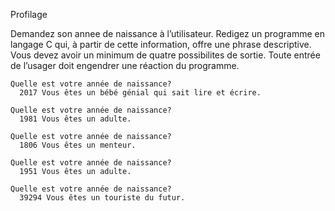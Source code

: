 Profilage

Demandez son annee de naissance à l’utilisateur. Redigez un programme en langage C qui, à partir de cette information, offre une phrase descriptive. Vous devez avoir un minimum de quatre possibilites de sortie. Toute entrée de l’usager doit engendrer une réaction du programme.

    Quelle est votre année de naissance? 
      2017 Vous êtes un bébé génial qui sait lire et écrire.

    Quelle est votre année de naissance? 
      1981 Vous êtes un adulte.

    Quelle est votre année de naissance? 
      1806 Vous êtes un menteur.

    Quelle est votre année de naissance? 
      1951 Vous êtes un adulte.

    Quelle est votre année de naissance? 
      39294 Vous êtes un touriste du futur.
